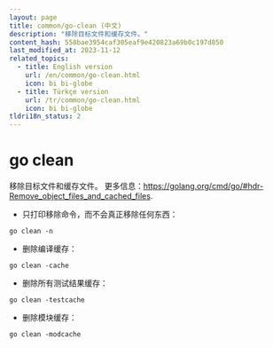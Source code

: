 ```yaml
---
layout: page
title: common/go-clean (中文)
description: "移除目标文件和缓存文件。"
content_hash: 558bae3954caf305eaf9e420823a69b0c197d850
last_modified_at: 2023-11-12
related_topics:
  - title: English version
    url: /en/common/go-clean.html
    icon: bi bi-globe
  - title: Türkçe version
    url: /tr/common/go-clean.html
    icon: bi bi-globe
tldri18n_status: 2
---
```

# go clean

移除目标文件和缓存文件。
更多信息：<https://golang.org/cmd/go/#hdr-Remove_object_files_and_cached_files>.

- 只打印移除命令，而不会真正移除任何东西：

`go clean -n`

- 删除编译缓存：

`go clean -cache`

- 删除所有测试结果缓存：

`go clean -testcache`

- 删除模块缓存：

`go clean -modcache`
